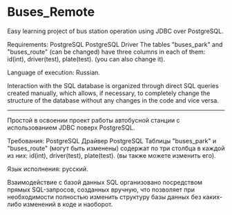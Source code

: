 # Buses_Remote

Easy learning project of bus station operation using JDBC over PostgreSQL.

Requirements:
PostgreSQL
PostgreSQL Driver
The tables "buses_park" and "buses_route" (can be changed)
have three columns in each of them: id(int), driver(test), plate(test). (you can also change it).

Language of execution: Russian.

Interaction with the SQL database is organized through direct SQL queries created manually,
which allows, if necessary, to completely change the structure of the database without 
any changes in the code and vice versa.

-------------------------------------------------------------------------------------------------------

Простой в освоении проект работы автобусной станции с использованием JDBC поверх PostgreSQL.

Требования:
PostgreSQL
Драйвер PostgreSQL
Таблицы "buses_park" и "buses_route" (могут быть изменены)
содержат по три столбца в каждой из них: id(int), driver(test), plate(test). (вы также можете изменить его).

Язык исполнения: русский.

Взаимодействие с базой данных SQL организовано посредством прямых SQL-запросов, созданных вручную,
что позволяет при необходимости полностью изменить структуру базы данных без
каких-либо изменений в коде и наоборот.
